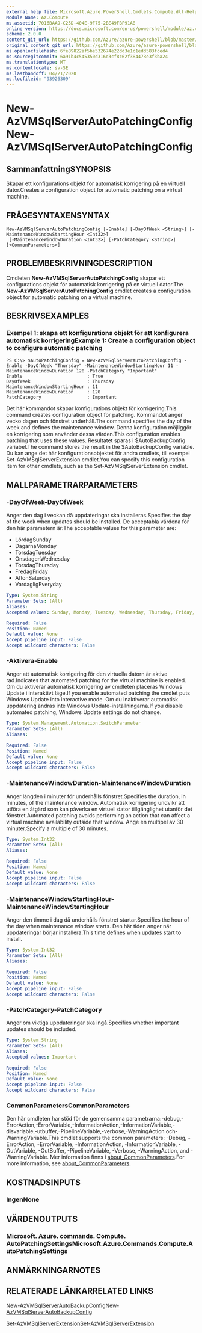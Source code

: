 ```yaml
---
external help file: Microsoft.Azure.PowerShell.Cmdlets.Compute.dll-Help.xml
Module Name: Az.Compute
ms.assetid: 7016BAA9-C25D-404E-9F75-2BE49FBF91A8
online version: https://docs.microsoft.com/en-us/powershell/module/az.compute/new-azvmsqlserverautopatchingconfig
schema: 2.0.0
content_git_url: https://github.com/Azure/azure-powershell/blob/master/src/Compute/Compute/help/New-AzVMSqlServerAutoPatchingConfig.md
original_content_git_url: https://github.com/Azure/azure-powershell/blob/master/src/Compute/Compute/help/New-AzVMSqlServerAutoPatchingConfig.md
ms.openlocfilehash: 6fe89822af5be532674e22dd3e1c1edd583fced4
ms.sourcegitcommit: 6a91b4c545350d316d3cf8c62f384478e3f3ba24
ms.translationtype: MT
ms.contentlocale: sv-SE
ms.lasthandoff: 04/21/2020
ms.locfileid: "93926309"
---
```

# <span data-ttu-id="f80e0-101">New-AzVMSqlServerAutoPatchingConfig</span><span class="sxs-lookup"><span data-stu-id="f80e0-101">New-AzVMSqlServerAutoPatchingConfig</span></span>

## <span data-ttu-id="f80e0-102">Sammanfattning</span><span class="sxs-lookup"><span data-stu-id="f80e0-102">SYNOPSIS</span></span>
<span data-ttu-id="f80e0-103">Skapar ett konfigurations objekt för automatisk korrigering på en virtuell dator.</span><span class="sxs-lookup"><span data-stu-id="f80e0-103">Creates a configuration object for automatic patching on a virtual machine.</span></span>

## <span data-ttu-id="f80e0-104">FRÅGESYNTAXEN</span><span class="sxs-lookup"><span data-stu-id="f80e0-104">SYNTAX</span></span>

```
New-AzVMSqlServerAutoPatchingConfig [-Enable] [-DayOfWeek <String>] [-MaintenanceWindowStartingHour <Int32>]
 [-MaintenanceWindowDuration <Int32>] [-PatchCategory <String>] [<CommonParameters>]
```

## <span data-ttu-id="f80e0-105">PROBLEMBESKRIVNING</span><span class="sxs-lookup"><span data-stu-id="f80e0-105">DESCRIPTION</span></span>
<span data-ttu-id="f80e0-106">Cmdleten **New-AzVMSqlServerAutoPatchingConfig** skapar ett konfigurations objekt för automatisk korrigering på en virtuell dator.</span><span class="sxs-lookup"><span data-stu-id="f80e0-106">The **New-AzVMSqlServerAutoPatchingConfig** cmdlet creates a configuration object for automatic patching on a virtual machine.</span></span>

## <span data-ttu-id="f80e0-107">BESKRIVS</span><span class="sxs-lookup"><span data-stu-id="f80e0-107">EXAMPLES</span></span>

### <span data-ttu-id="f80e0-108">Exempel 1: skapa ett konfigurations objekt för att konfigurera automatisk korrigering</span><span class="sxs-lookup"><span data-stu-id="f80e0-108">Example 1: Create a configuration object to configure automatic patching</span></span>
```
PS C:\> $AutoPatchingConfig = New-AzVMSqlServerAutoPatchingConfig -Enable -DayOfWeek "Thursday" -MaintenanceWindowStartingHour 11 -MaintenanceWindowDuration 120 -PatchCategory "Important"
Enable                        : True
DayOfWeek                     : Thursday
MaintenanceWindowStartingHour : 11
MaintenanceWindowDuration     : 120
PatchCategory                 : Important
```

<span data-ttu-id="f80e0-109">Det här kommandot skapar konfigurations objekt för korrigering.</span><span class="sxs-lookup"><span data-stu-id="f80e0-109">This command creates configuration object for patching.</span></span>
<span data-ttu-id="f80e0-110">Kommandot anger vecko dagen och fönstret underhåll.</span><span class="sxs-lookup"><span data-stu-id="f80e0-110">The command specifies the day of the week and defines the maintenance window.</span></span>
<span data-ttu-id="f80e0-111">Denna konfiguration möjliggör en korrigering som använder dessa värden.</span><span class="sxs-lookup"><span data-stu-id="f80e0-111">This configuration enables patching that uses these values.</span></span>
<span data-ttu-id="f80e0-112">Resultatet sparas i $AutoBackupConfig variabel.</span><span class="sxs-lookup"><span data-stu-id="f80e0-112">The command stores the result in the $AutoBackupConfig variable.</span></span>
<span data-ttu-id="f80e0-113">Du kan ange det här konfigurationsobjektet för andra cmdlets, till exempel Set-AzVMSqlServerExtension cmdlet.</span><span class="sxs-lookup"><span data-stu-id="f80e0-113">You can specify this configuration item for other cmdlets, such as the Set-AzVMSqlServerExtension cmdlet.</span></span>

## <span data-ttu-id="f80e0-114">MALLPARAMETRAR</span><span class="sxs-lookup"><span data-stu-id="f80e0-114">PARAMETERS</span></span>

### <span data-ttu-id="f80e0-115">-DayOfWeek</span><span class="sxs-lookup"><span data-stu-id="f80e0-115">-DayOfWeek</span></span>
<span data-ttu-id="f80e0-116">Anger den dag i veckan då uppdateringar ska installeras.</span><span class="sxs-lookup"><span data-stu-id="f80e0-116">Specifies the day of the week when updates should be installed.</span></span>
<span data-ttu-id="f80e0-117">De acceptabla värdena för den här parametern är:</span><span class="sxs-lookup"><span data-stu-id="f80e0-117">The acceptable values for this parameter are:</span></span>
- <span data-ttu-id="f80e0-118">Lördag</span><span class="sxs-lookup"><span data-stu-id="f80e0-118">Sunday</span></span>
- <span data-ttu-id="f80e0-119">Dagarna</span><span class="sxs-lookup"><span data-stu-id="f80e0-119">Monday</span></span>
- <span data-ttu-id="f80e0-120">Torsdag</span><span class="sxs-lookup"><span data-stu-id="f80e0-120">Tuesday</span></span>
- <span data-ttu-id="f80e0-121">Onsdagen</span><span class="sxs-lookup"><span data-stu-id="f80e0-121">Wednesday</span></span>
- <span data-ttu-id="f80e0-122">Torsdag</span><span class="sxs-lookup"><span data-stu-id="f80e0-122">Thursday</span></span>
- <span data-ttu-id="f80e0-123">Fredag</span><span class="sxs-lookup"><span data-stu-id="f80e0-123">Friday</span></span>
- <span data-ttu-id="f80e0-124">Afton</span><span class="sxs-lookup"><span data-stu-id="f80e0-124">Saturday</span></span>
- <span data-ttu-id="f80e0-125">Vardaglig</span><span class="sxs-lookup"><span data-stu-id="f80e0-125">Everyday</span></span>

```yaml
Type: System.String
Parameter Sets: (All)
Aliases:
Accepted values: Sunday, Monday, Tuesday, Wednesday, Thursday, Friday, Saturday, Everyday

Required: False
Position: Named
Default value: None
Accept pipeline input: False
Accept wildcard characters: False
```

### <span data-ttu-id="f80e0-126">-Aktivera</span><span class="sxs-lookup"><span data-stu-id="f80e0-126">-Enable</span></span>
<span data-ttu-id="f80e0-127">Anger att automatisk korrigering för den virtuella datorn är aktive rad.</span><span class="sxs-lookup"><span data-stu-id="f80e0-127">Indicates that automated patching for the virtual machine is enabled.</span></span>
<span data-ttu-id="f80e0-128">Om du aktiverar automatisk korrigering av cmdleten placeras Windows Update i interaktivt läge.</span><span class="sxs-lookup"><span data-stu-id="f80e0-128">If you enable automated patching the cmdlet puts Windows Update into interactive mode.</span></span>
<span data-ttu-id="f80e0-129">Om du inaktiverar automatisk uppdatering ändras inte Windows Update-inställningarna.</span><span class="sxs-lookup"><span data-stu-id="f80e0-129">If you disable automated patching, Windows Update settings do not change.</span></span>

```yaml
Type: System.Management.Automation.SwitchParameter
Parameter Sets: (All)
Aliases:

Required: False
Position: Named
Default value: None
Accept pipeline input: False
Accept wildcard characters: False
```

### <span data-ttu-id="f80e0-130">-MaintenanceWindowDuration</span><span class="sxs-lookup"><span data-stu-id="f80e0-130">-MaintenanceWindowDuration</span></span>
<span data-ttu-id="f80e0-131">Anger längden i minuter för underhålls fönstret.</span><span class="sxs-lookup"><span data-stu-id="f80e0-131">Specifies the duration, in minutes, of the maintenance window.</span></span>
<span data-ttu-id="f80e0-132">Automatisk korrigering undvikr att utföra en åtgärd som kan påverka en virtuell dator tillgänglighet utanför det fönstret.</span><span class="sxs-lookup"><span data-stu-id="f80e0-132">Automated patching avoids performing an action that can affect a virtual machine availability outside that window.</span></span>
<span data-ttu-id="f80e0-133">Ange en multipel av 30 minuter.</span><span class="sxs-lookup"><span data-stu-id="f80e0-133">Specify a multiple of 30 minutes.</span></span>

```yaml
Type: System.Int32
Parameter Sets: (All)
Aliases:

Required: False
Position: Named
Default value: None
Accept pipeline input: False
Accept wildcard characters: False
```

### <span data-ttu-id="f80e0-134">-MaintenanceWindowStartingHour</span><span class="sxs-lookup"><span data-stu-id="f80e0-134">-MaintenanceWindowStartingHour</span></span>
<span data-ttu-id="f80e0-135">Anger den timme i dag då underhålls fönstret startar.</span><span class="sxs-lookup"><span data-stu-id="f80e0-135">Specifies the hour of the day when maintenance window starts.</span></span>
<span data-ttu-id="f80e0-136">Den här tiden anger när uppdateringar börjar installera.</span><span class="sxs-lookup"><span data-stu-id="f80e0-136">This time defines when updates start to install.</span></span>

```yaml
Type: System.Int32
Parameter Sets: (All)
Aliases:

Required: False
Position: Named
Default value: None
Accept pipeline input: False
Accept wildcard characters: False
```

### <span data-ttu-id="f80e0-137">-PatchCategory</span><span class="sxs-lookup"><span data-stu-id="f80e0-137">-PatchCategory</span></span>
<span data-ttu-id="f80e0-138">Anger om viktiga uppdateringar ska ingå.</span><span class="sxs-lookup"><span data-stu-id="f80e0-138">Specifies whether important updates should be included.</span></span>

```yaml
Type: System.String
Parameter Sets: (All)
Aliases:
Accepted values: Important

Required: False
Position: Named
Default value: None
Accept pipeline input: False
Accept wildcard characters: False
```

### <span data-ttu-id="f80e0-139">CommonParameters</span><span class="sxs-lookup"><span data-stu-id="f80e0-139">CommonParameters</span></span>
<span data-ttu-id="f80e0-140">Den här cmdleten har stöd för de gemensamma parametrarna:-debug,-ErrorAction,-ErrorVariable,-InformationAction,-InformationVariable,-disvariable,-utbuffer,-PipelineVariable,-verbose,-WarningAction och-WarningVariable.</span><span class="sxs-lookup"><span data-stu-id="f80e0-140">This cmdlet supports the common parameters: -Debug, -ErrorAction, -ErrorVariable, -InformationAction, -InformationVariable, -OutVariable, -OutBuffer, -PipelineVariable, -Verbose, -WarningAction, and -WarningVariable.</span></span> <span data-ttu-id="f80e0-141">Mer information finns i [about_CommonParameters](http://go.microsoft.com/fwlink/?LinkID=113216).</span><span class="sxs-lookup"><span data-stu-id="f80e0-141">For more information, see [about_CommonParameters](http://go.microsoft.com/fwlink/?LinkID=113216).</span></span>

## <span data-ttu-id="f80e0-142">KOSTNADS</span><span class="sxs-lookup"><span data-stu-id="f80e0-142">INPUTS</span></span>

### <span data-ttu-id="f80e0-143">Ingen</span><span class="sxs-lookup"><span data-stu-id="f80e0-143">None</span></span>

## <span data-ttu-id="f80e0-144">VÄRDEN</span><span class="sxs-lookup"><span data-stu-id="f80e0-144">OUTPUTS</span></span>

### <span data-ttu-id="f80e0-145">Microsoft. Azure. commands. Compute. AutoPatchingSettings</span><span class="sxs-lookup"><span data-stu-id="f80e0-145">Microsoft.Azure.Commands.Compute.AutoPatchingSettings</span></span>

## <span data-ttu-id="f80e0-146">ANMÄRKNINGAR</span><span class="sxs-lookup"><span data-stu-id="f80e0-146">NOTES</span></span>

## <span data-ttu-id="f80e0-147">RELATERADE LÄNKAR</span><span class="sxs-lookup"><span data-stu-id="f80e0-147">RELATED LINKS</span></span>

[<span data-ttu-id="f80e0-148">New-AzVMSqlServerAutoBackupConfig</span><span class="sxs-lookup"><span data-stu-id="f80e0-148">New-AzVMSqlServerAutoBackupConfig</span></span>](./New-AzVMSqlServerAutoBackupConfig.md)

[<span data-ttu-id="f80e0-149">Set-AzVMSqlServerExtension</span><span class="sxs-lookup"><span data-stu-id="f80e0-149">Set-AzVMSqlServerExtension</span></span>](./Set-AzVMSqlServerExtension.md)


